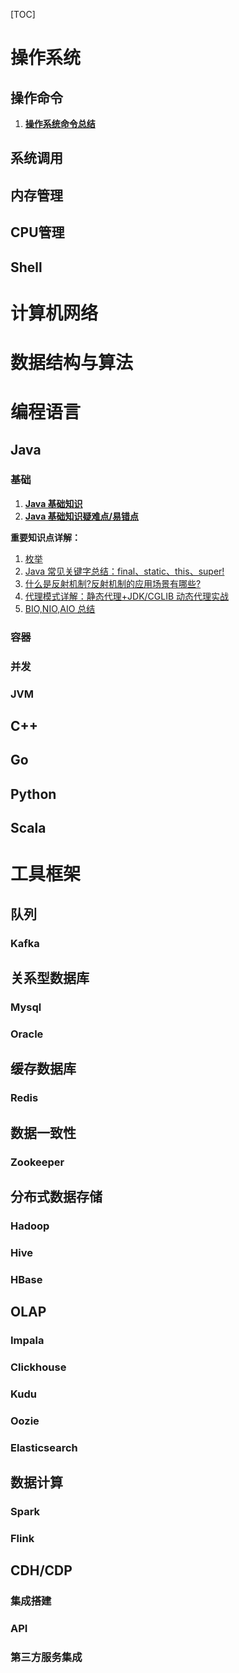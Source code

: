 

[TOC]



# 操作系统

## 操作命令

1. **[操作系统命令总结](docs/operating-system/操作系统命令.md)**

## 系统调用

## 内存管理

## CPU管理

## Shell



# 计算机网络

# 数据结构与算法

# 编程语言

## Java

### 基础

1. **[Java 基础知识](docs/language/java/basis/Java基础知识.md)**
2. **[Java 基础知识疑难点/易错点](docs/language/java/basis/Java基础知识疑难点.md)**

**重要知识点详解：**

1. [枚举](docs/language/java/basis/用好Java中的枚举真的没有那么简单.md) 
2. [Java 常见关键字总结：final、static、this、super!](docs/language/java/basis/Java常见关键字总结.md)
3. [什么是反射机制?反射机制的应用场景有哪些?](docs/language/java/basis/反射机制.md)
4. [代理模式详解：静态代理+JDK/CGLIB 动态代理实战](docs/language/java/basis/代理模式详解.md)
5. [BIO,NIO,AIO 总结 ](docs/language/java/basis/BIO,NIO,AIO总结.md)

### 容器 

### 并发

### JVM

## C++

## Go

## Python

## Scala

# 工具框架

## 队列

### Kafka

## 关系型数据库

### Mysql

### Oracle

## 缓存数据库

### Redis

## 数据一致性

### Zookeeper

## 分布式数据存储

### Hadoop

### Hive

### HBase

## OLAP

### Impala

### Clickhouse

### Kudu

### Oozie

### Elasticsearch

## 数据计算

### Spark

### Flink

## CDH/CDP

### 集成搭建

### API

### 第三方服务集成











